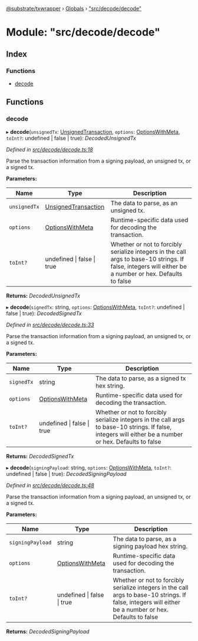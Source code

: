 [@substrate/txwrapper](../README.md) › [Globals](../globals.md) › ["src/decode/decode"](_src_decode_decode_.md)

# Module: "src/decode/decode"

## Index

### Functions

* [decode](_src_decode_decode_.md#decode)

## Functions

###  decode

▸ **decode**(`unsignedTx`: [UnsignedTransaction](../interfaces/_src_util_types_.unsignedtransaction.md), `options`: [OptionsWithMeta](../interfaces/_src_util_types_.optionswithmeta.md), `toInt?`: undefined | false | true): *DecodedUnsignedTx*

*Defined in [src/decode/decode.ts:18](https://github.com/paritytech/txwrapper/blob/6ef1ba4/src/decode/decode.ts#L18)*

Parse the transaction information from a signing payload, an unsigned tx, or a signed tx.

**Parameters:**

Name | Type | Description |
------ | ------ | ------ |
`unsignedTx` | [UnsignedTransaction](../interfaces/_src_util_types_.unsignedtransaction.md) | The data to parse, as an unsigned tx. |
`options` | [OptionsWithMeta](../interfaces/_src_util_types_.optionswithmeta.md) | Runtime-specific data used for decoding the transaction. |
`toInt?` | undefined &#124; false &#124; true | Whether or not to forcibly serialize integers in the call args to base-10 strings. If false, integers will either be a number or hex. Defaults to false  |

**Returns:** *DecodedUnsignedTx*

▸ **decode**(`signedTx`: string, `options`: [OptionsWithMeta](../interfaces/_src_util_types_.optionswithmeta.md), `toInt?`: undefined | false | true): *DecodedSignedTx*

*Defined in [src/decode/decode.ts:33](https://github.com/paritytech/txwrapper/blob/6ef1ba4/src/decode/decode.ts#L33)*

Parse the transaction information from a signing payload, an unsigned tx, or a signed tx.

**Parameters:**

Name | Type | Description |
------ | ------ | ------ |
`signedTx` | string | The data to parse, as a signed tx hex string. |
`options` | [OptionsWithMeta](../interfaces/_src_util_types_.optionswithmeta.md) | Runtime-specific data used for decoding the transaction. |
`toInt?` | undefined &#124; false &#124; true | Whether or not to forcibly serialize integers in the call args to base-10 strings. If false, integers will either be a number or hex. Defaults to false  |

**Returns:** *DecodedSignedTx*

▸ **decode**(`signingPayload`: string, `options`: [OptionsWithMeta](../interfaces/_src_util_types_.optionswithmeta.md), `toInt?`: undefined | false | true): *DecodedSigningPayload*

*Defined in [src/decode/decode.ts:48](https://github.com/paritytech/txwrapper/blob/6ef1ba4/src/decode/decode.ts#L48)*

Parse the transaction information from a signing payload, an unsigned tx, or a signed tx.

**Parameters:**

Name | Type | Description |
------ | ------ | ------ |
`signingPayload` | string | The data to parse, as a signing payload hex string. |
`options` | [OptionsWithMeta](../interfaces/_src_util_types_.optionswithmeta.md) | Runtime-specific data used for decoding the transaction. |
`toInt?` | undefined &#124; false &#124; true | Whether or not to forcibly serialize integers in the call args to base-10 strings. If false, integers will either be a number or hex. Defaults to false  |

**Returns:** *DecodedSigningPayload*
